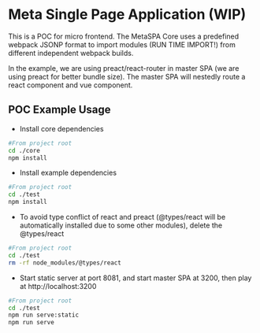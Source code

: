 # Meta Single Page Application (WIP)

This is a POC for micro frontend. The MetaSPA Core uses a predefined webpack JSONP format to import modules (RUN TIME IMPORT!) from different independent webpack builds.

In the example, we are using preact/react-router in master SPA (we are using preact for better bundle size). The master SPA will nestedly route a react component and vue component.

## POC Example Usage

-   Install core dependencies

```bash
#From project root
cd ./core
npm install
```

-   Install example dependencies

```bash
#From project root
cd ./test
npm install
```

-   To avoid type conflict of react and preact (@types/react will be automatically installed due to some other modules), delete the @types/react

```bash
#From project root
cd ./test
rm -rf node_modules/@types/react
```

-   Start static server at port 8081, and start master SPA at 3200, then play at http://localhost:3200

```bash
#From project root
cd ./test
npm run serve:static
npm run serve
```
